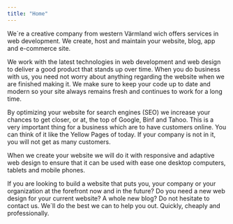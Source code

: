 ```yaml
---
title: "Home"
---
```


We´re a creative company from western Värmland wich offers services in web development. We create, host and maintain your website, blog, app and e-commerce site.

We work with the latest technologies in web development and web design to deliver a good product that stands up over time. When you do business with us, you need not worry about anything regarding the website when we are finished making it. We make sure to keep your code up to date and modern so your site always remains fresh and continues to work for a long time.

By optimizing your website for search engines (SEO) we increase your chances to get closer, or at, the top of Google, Binf and Tahoo. This is a very important thing for a business which are to have customers online. You can think of it like the Yellow Pages of today. If your company is not in it, you will not get as many customers.

When we create your website we will do it with responsive and adaptive web design to ensure that it can be used with ease one desktop computers, tablets and mobile phones.

If you are looking to build a website that puts you, your company or your organization at the forefront now and in the future? Do you need a new web design for your current website? A whole new blog? Do not hesitate to contact us. We´ll do the best we can to help you out. Quickly, cheaply and professionally.